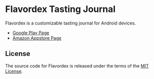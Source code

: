 # Flavordex Tasting Journal

Flavordex is a customizable tasting journal for Android devices.

   * [Google Play Page](https://play.google.com/store/apps/details?id=com.ultramegasoft.flavordex2)
   * [Amazon Appstore Page](https://www.amazon.com/gp/mas/dl/android?p=com.ultramegasoft.flavordex2)

## License

The source code for Flavordex is released under the terms of the
[MIT License](http://sguidetti.mit-license.org/).
